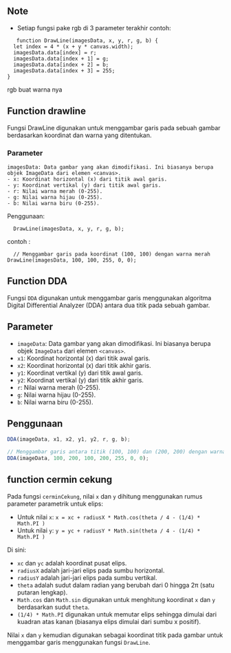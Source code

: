 ## Note 
- Setiap fungsi pake rgb di 3 parameter terakhir contoh:
```
   function DrawLine(imagesData, x, y, r, g, b) {
  let index = 4 * (x + y * canvas.width);
  imagesData.data[index] = r;
  imagesData.data[index + 1] = g;
  imagesData.data[index + 2] = b;
  imagesData.data[index + 3] = 255;
}
```

rgb buat warna nya


## Function drawline

Fungsi DrawLine digunakan untuk menggambar garis pada sebuah gambar berdasarkan koordinat dan warna yang ditentukan.
### Parameter
    imagesData: Data gambar yang akan dimodifikasi. Ini biasanya berupa objek ImageData dari elemen <canvas>.
    - x: Koordinat horizontal (x) dari titik awal garis.
    - y: Koordinat vertikal (y) dari titik awal garis.
    - r: Nilai warna merah (0-255).
    - g: Nilai warna hijau (0-255).
    - b: Nilai warna biru (0-255).

Penggunaan:
```
  DrawLine(imagesData, x, y, r, g, b);
```

contoh :
```
  // Menggambar garis pada koordinat (100, 100) dengan warna merah
DrawLine(imagesData, 100, 100, 255, 0, 0);

```


## Function DDA


Fungsi `DDA` digunakan untuk menggambar garis menggunakan algoritma Digital Differential Analyzer (DDA) antara dua titik pada sebuah gambar.

## Parameter

- `imageData`: Data gambar yang akan dimodifikasi. Ini biasanya berupa objek `ImageData` dari elemen `<canvas>`.
- `x1`: Koordinat horizontal (x) dari titik awal garis.
- `x2`: Koordinat horizontal (x) dari titik akhir garis.
- `y1`: Koordinat vertikal (y) dari titik awal garis.
- `y2`: Koordinat vertikal (y) dari titik akhir garis.
- `r`: Nilai warna merah (0-255).
- `g`: Nilai warna hijau (0-255).
- `b`: Nilai warna biru (0-255).

## Penggunaan

```javascript
DDA(imageData, x1, x2, y1, y2, r, g, b);
```

```javascript
// Menggambar garis antara titik (100, 100) dan (200, 200) dengan warna merah
DDA(imageData, 100, 200, 100, 200, 255, 0, 0);
```


## function cermin cekung
Pada fungsi `cerminCekung`, nilai `x` dan `y` dihitung menggunakan rumus parameter parametrik untuk elips:

- Untuk nilai `x`: `x = xc + radiusX * Math.cos(theta / 4 - (1/4) * Math.PI )`
- Untuk nilai `y`: `y = yc + radiusY * Math.sin(theta / 4 - (1/4) * Math.PI )`

Di sini:
- `xc` dan `yc` adalah koordinat pusat elips.
- `radiusX` adalah jari-jari elips pada sumbu horizontal.
- `radiusY` adalah jari-jari elips pada sumbu vertikal.
- `theta` adalah sudut dalam radian yang berubah dari 0 hingga 2π (satu putaran lengkap).
- `Math.cos` dan `Math.sin` digunakan untuk menghitung koordinat `x` dan `y` berdasarkan sudut `theta`.
- `(1/4) * Math.PI` digunakan untuk memutar elips sehingga dimulai dari kuadran atas kanan (biasanya elips dimulai dari sumbu x positif).

Nilai `x` dan `y` kemudian digunakan sebagai koordinat titik pada gambar untuk menggambar garis menggunakan fungsi `DrawLine`.
